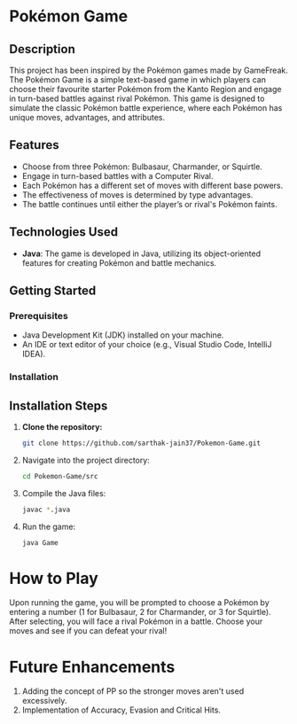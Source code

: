 # Pokémon Game

## Description

This project has been inspired by the Pokémon games made by GameFreak. The Pokémon Game is a simple text-based game in which players can choose their favourite starter Pokémon from the Kanto Region and engage in turn-based battles against rival Pokémon. This game is designed to simulate the classic Pokémon battle experience, where each Pokémon has unique moves, advantages, and attributes. 

## Features

- Choose from three Pokémon: Bulbasaur, Charmander, or Squirtle.
- Engage in turn-based battles with a Computer Rival.
- Each Pokémon has a different set of moves with different base powers.
- The effectiveness of moves is determined by type advantages.
- The battle continues until either the player’s or rival's Pokémon faints.

## Technologies Used

- **Java**: The game is developed in Java, utilizing its object-oriented features for creating Pokémon and battle mechanics.

## Getting Started

### Prerequisites

- Java Development Kit (JDK) installed on your machine.
- An IDE or text editor of your choice (e.g., Visual Studio Code, IntelliJ IDEA).

### Installation

## Installation Steps

1. **Clone the repository:**
   ```bash
   git clone https://github.com/sarthak-jain37/Pokemon-Game.git

2. Navigate into the project directory:
   ```bash
   cd Pokemon-Game/src
3. Compile the Java files:
   ```bash
   javac *.java
4. Run the game:
   ```bash
   java Game
   
# How to Play

Upon running the game, you will be prompted to choose a Pokémon by entering a number (1 for Bulbasaur, 2 for Charmander, or 3 for Squirtle).
After selecting, you will face a rival Pokémon in a battle.
Choose your moves and see if you can defeat your rival!

# Future Enhancements


1. Adding the concept of PP so the stronger moves aren't used excessively.
2. Implementation of Accuracy, Evasion and Critical Hits.
   
